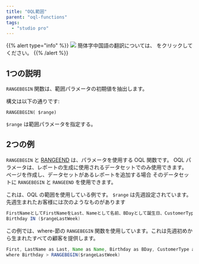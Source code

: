 ```yaml
---
title: "OQL範囲"
parent: "oql-functions"
tags:
  - "studio pro"
---
```


{{% alert type="info" %}}
<img src="attachments/chinese-translation/china.png" style="display: inline-block; margin: 0" /> 簡体字中国語の翻訳については、 [<unk> <unk> <unk>](https://cdn.mendix.tencent-cloud.com/documentation/refguide8/oql-rangebin.pdf) をクリックしてください。
{{% /alert %}}

## 1つの説明

`RANGEBEGIN` 関数は、範囲パラメータの初期値を抽出します。

構文は以下の通りです:

```
RANGEBEGIN( $range)
```

`$range` は範囲パラメータを指定する。

## 2つの例

`RANGEBEGIN` と [RANGEEND](oql-rangeend) は、パラメータを使用する OQL 関数です。 OQL パラメータは、レポートの生成に使用されるデータセットでのみ使用できます。 ページを作成し、データセットがあるレポートを追加する場合 そのデータセットに `RANGEBEGIN` と `RANGEEND` を使用できます。

これは、OQL の範囲を使用している例です。 `$range` は先週設定されています。 先週生まれたお客様には次のようなものがあります

```java
FirstNameとしてFirstNameをLast、Nameとして名前、BDayとして誕生日、CustomerTypeとしてSales.Customer
Birthday IN ($rangeLastWeek)
```

この例では、where-節の `RANGEBEGIN` 関数を使用しています。これは先週初めから生まれたすべての顧客を提供します。

```java
First, LastName as Last, Name as Name, Birthday as BDay, CustomerType as Type from Sales.Customer
where Birthday > RANGEBEGIN($rangeLastWeek)
```
